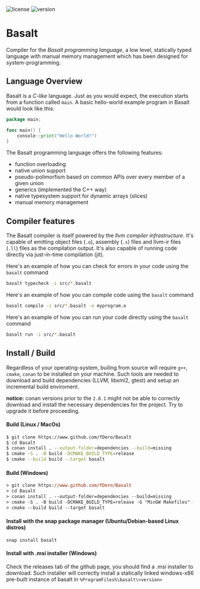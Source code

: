 ![license](https://img.shields.io/badge/license-MIT-blue)
![version](https://img.shields.io/badge/version-pre--release-purple)

# Basalt
Compiler for the *Basalt programming language*, a low level,
statically typed language with manual memory management which has been designed for system-programming.

## Language Overview
Basalt is a *C-like* language. Just as you would expect, the execution starts from a function called
`main`. A basic hello-world example program in Basalt would look like this:

```go
package main;

func main() {
    console::print("Hello World!")
}
```

The Basalt programming language offers the following features:

- function overloading
- native union support
- pseudo-polimorfism based on common APIs over every member of a given union
- generics (implemented the C++ way)
- native typesystem support for dynamic arrays (slices)
- manual memory management

## Compiler features
The Basalt compiler is itself powered by the *llvm compiler infrastructure*. It's capable of emitting
object files (`.o`), assembly (`.s`) files and llvm-ir files (`.ll`) files as the compilation output. It's
also capable of running code directly via just-in-time compilation (jit).

Here's an example of how you can check for errors in your code using the `basalt` command
```bash
basalt typecheck -i src/*.basalt
```

Here's an example of how you can compile code using the `basalt` command
```bash
basalt compile -i src/*.basalt -o myprogram.o
```

Here's an example of how you can run your code directly using the `basalt` command
```bash
basalt run -i src/*.basalt
```

## Install / Build
Regardless of your operating-system, builing from source will require `g++`, `cmake`, `conan` to be
installed on your machine. Such tools are needed to download and build dependencies (LLVM, libxml2, gtest) and
setup an incremental build enviroment.

**notice:** conan versions prior to the `2.8.1` might not be able to correctly download and install the
necessary dependencies for the project. Try to upgrade it before proceeding.

#### Build (Linux / MacOs)
```bash
$ git clone https://www.github.com/fDero/Basalt
$ cd Basalt
$ conan install . --output-folder=dependencies --build=missing
$ cmake -S . -B build -DCMAKE_BUILD_TYPE=release
$ cmake --build build --target basalt
```

#### Build (Windows)
```ps
> git clone https://www.github.com/fDero/Basalt
> cd Basalt
> conan install . --output-folder=dependencies --build=missing
> cmake -S . -B build -DCMAKE_BUILD_TYPE=release -G "MinGW Makefiles" -DCMAKE_CXX_COMPILER=g++
> cmake --build build --target basalt
```

#### Install with the snap package manager (Ubuntu/Debian-based Linux distros)
```
snap install basalt
```

#### Install with .msi installer (Windows)
Check the releases tab of the github page, you should find a .msi installer
to download. Such installer will correctly install a statically linked windows-x86
pre-built instance of basalt in `%ProgramFiles%\basalt\<version>`
